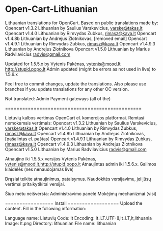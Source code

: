 Open-Cart-Lithuanian
====================

Lithuanian translations for OpenCart. Based on public translations made by:
Opencart v1.3.2 Lithuanian by Saulius Varskevicius, varske@takas.lt
Opencart v1.4.0 Lithuanian by Rimvydas Zubkus, rimasz@kava.lt
Opencart v1.4.8b Lithuanian by Andrejus Zlotnikovas, [removed email]
Opencart v1.4.9.1 Lithuanian by Rimvydas Zubkus, rimasz@kava.lt
Opencart v1.4.9.3 Lithuanian by Andrejus Zlotnikova
Opencart v1.5.0 Lithuanian by Marius Radvilavicius radvis@gmail.com

Updated for 1.5.5.x by Vytenis Pakėnas, vytenis@mood.lt http://stupid.popo.lt
Admin updated (might be errors as not used in live) to 1.5.6.x

Feel free to commit changes, update the translations. Also please use branches if you update translations for any other OC version.

Not translated:
Admin
Payment gateways (all of the)

================================================

Lietuvių kalbos vertimas OpenCart el. komercijos platformai. Remtasi nemokamais vertimais:
Opencart v1.3.2 Lithuanian by Saulius Varskevicius, varske@takas.lt
Opencart v1.4.0 Lithuanian by Rimvydas Zubkus, rimasz@kava.lt
Opencart v1.4.8b Lithuanian by Andrejus Zlotnikovas, [pašalintas el. paštas]
Opencart v1.4.9.1 Lithuanian by Rimvydas Zubkus, rimasz@kava.lt
Opencart v1.4.9.3 Lithuanian by Andrejus Zlotnikova
Opencart v1.5.0 Lithuanian by Marius Radvilavicius radvis@gmail.com

Atnaujino iki 1.5.5.x versijos Vytenis Pakėnas, vytenis@mood.lt,http://stupid.popo.lt
Atnaujintas admin iki 1.5.6.x. Galimos klaidelės (nes nenaudojamas live)

Drąsiai teikite atnaujinimus, pataisymus. Naudokitės versijavimu, jei jūsų vertimai pritaikytikitai versijai.

Šiuo metu neišversta:
Administravimo panelė
Mokėjimų mechanizmai (visi)

================= Install ==================
Upload the content. Fill in the following information:

Language name: Lietuvių
Code: lt
Encoding: lt_LT.UTF-8,lt_LT,lt,lithuania
Image: lt.png
Directory: lithuanian
File name: lithuanian
